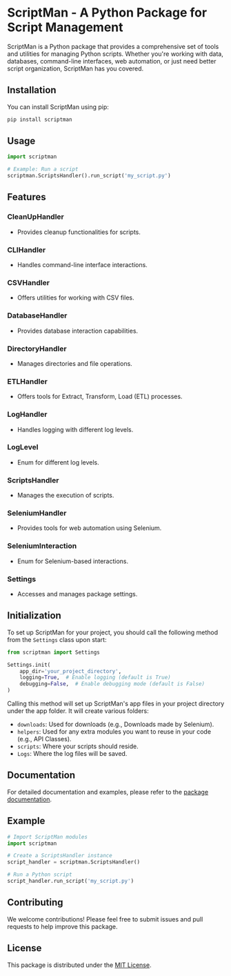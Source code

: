 # ScriptMan - A Python Package for Script Management

ScriptMan is a Python package that provides a comprehensive set of tools and utilities for managing Python scripts. Whether you're working with data, databases, command-line interfaces, web automation, or just need better script organization, ScriptMan has you covered.

## Installation

You can install ScriptMan using pip:

```bash
pip install scriptman
```

## Usage

```python
import scriptman

# Example: Run a script
scriptman.ScriptsHandler().run_script('my_script.py')
```

## Features

### CleanUpHandler

- Provides cleanup functionalities for scripts.

### CLIHandler

- Handles command-line interface interactions.

### CSVHandler

- Offers utilities for working with CSV files.

### DatabaseHandler

- Provides database interaction capabilities.

### DirectoryHandler

- Manages directories and file operations.

### ETLHandler

- Offers tools for Extract, Transform, Load (ETL) processes.

### LogHandler

- Handles logging with different log levels.

### LogLevel

- Enum for different log levels.

### ScriptsHandler

- Manages the execution of scripts.

### SeleniumHandler

- Provides tools for web automation using Selenium.

### SeleniumInteraction

- Enum for Selenium-based interactions.

### Settings

- Accesses and manages package settings.

## Initialization

To set up ScriptMan for your project, you should call the following method from the `Settings` class upon start:

```python
from scriptman import Settings

Settings.init(
    app_dir='your_project_directory',
    logging=True,  # Enable logging (default is True)
    debugging=False,  # Enable debugging mode (default is False)
)
```

Calling this method will set up ScriptMan's app files in your project directory under the app folder. It will create various folders:

- `downloads`: Used for downloads (e.g., Downloads made by Selenium).
- `helpers`: Used for any extra modules you want to reuse in your code (e.g., API Classes).
- `scripts`: Where your scripts should reside.
- `Logs`: Where the log files will be saved.

## Documentation

For detailed documentation and examples, please refer to the [package documentation](https://github.com/nelsonombuya/scriptman/blob/main/docs/README.md).

## Example

```python
# Import ScriptMan modules
import scriptman

# Create a ScriptsHandler instance
script_handler = scriptman.ScriptsHandler()

# Run a Python script
script_handler.run_script('my_script.py')
```

## Contributing

We welcome contributions! Please feel free to submit issues and pull requests to help improve this package.

## License

This package is distributed under the [MIT License](https://opensource.org/licenses/MIT).

